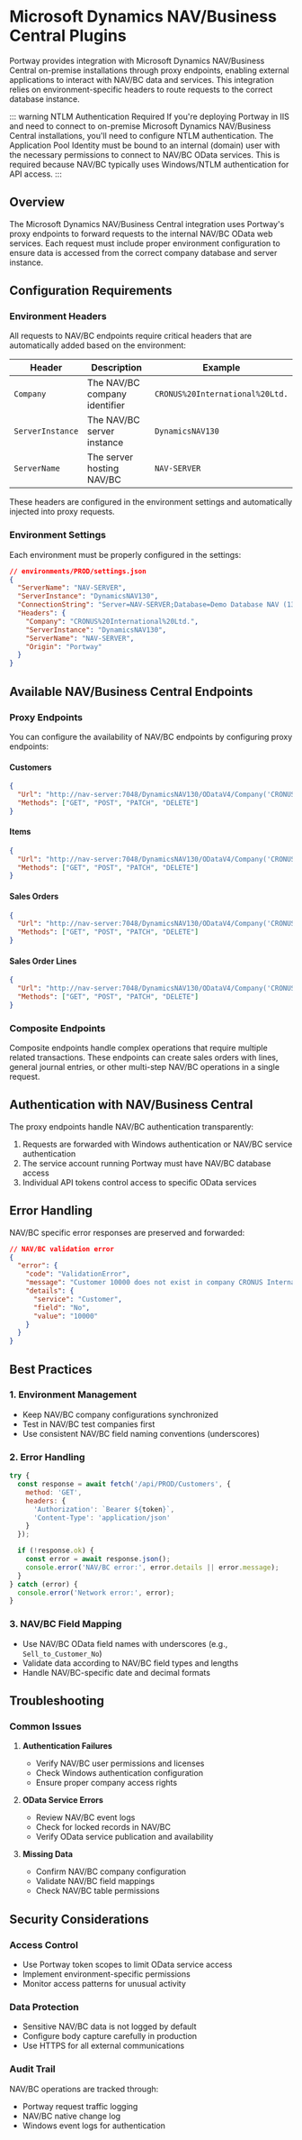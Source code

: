 # Microsoft Dynamics NAV/Business Central Plugins

Portway provides integration with Microsoft Dynamics NAV/Business Central on-premise installations through proxy endpoints, enabling external applications to interact with NAV/BC data and services. This integration relies on environment-specific headers to route requests to the correct database instance.

::: warning NTLM Authentication Required
If you're deploying Portway in IIS and need to connect to on-premise Microsoft Dynamics NAV/Business Central installations, you'll need to configure NTLM authentication. The Application Pool Identity must be bound to an internal (domain) user with the necessary permissions to connect to NAV/BC OData services. This is required because NAV/BC typically uses Windows/NTLM authentication for API access.
:::

## Overview

The Microsoft Dynamics NAV/Business Central integration uses Portway's proxy endpoints to forward requests to the internal NAV/BC OData web services. Each request must include proper environment configuration to ensure data is accessed from the correct company database and server instance.

## Configuration Requirements

### Environment Headers

All requests to NAV/BC endpoints require critical headers that are automatically added based on the environment:

| Header | Description | Example |
|--------|-------------|---------|
| `Company` | The NAV/BC company identifier | `CRONUS%20International%20Ltd.` |
| `ServerInstance` | The NAV/BC server instance | `DynamicsNAV130` |
| `ServerName` | The server hosting NAV/BC | `NAV-SERVER` |

These headers are configured in the environment settings and automatically injected into proxy requests.

### Environment Settings

Each environment must be properly configured in the settings:

```json
// environments/PROD/settings.json
{
  "ServerName": "NAV-SERVER",
  "ServerInstance": "DynamicsNAV130",
  "ConnectionString": "Server=NAV-SERVER;Database=Demo Database NAV (13-0);Trusted_Connection=True;Connection Timeout=5;TrustServerCertificate=true;",
  "Headers": {
    "Company": "CRONUS%20International%20Ltd.",
    "ServerInstance": "DynamicsNAV130", 
    "ServerName": "NAV-SERVER",
    "Origin": "Portway"
  }
}
```

## Available NAV/Business Central Endpoints

### Proxy Endpoints

You can configure the availability of NAV/BC endpoints by configuring proxy endpoints:

#### Customers

```json
{
  "Url": "http://nav-server:7048/DynamicsNAV130/ODataV4/Company('CRONUS%20International%20Ltd.')/Customer",
  "Methods": ["GET", "POST", "PATCH", "DELETE"]
}
```

#### Items

```json
{
  "Url": "http://nav-server:7048/DynamicsNAV130/ODataV4/Company('CRONUS%20International%20Ltd.')/Item",
  "Methods": ["GET", "POST", "PATCH", "DELETE"]
}
```

#### Sales Orders

```json
{
  "Url": "http://nav-server:7048/DynamicsNAV130/ODataV4/Company('CRONUS%20International%20Ltd.')/SalesHeader",
  "Methods": ["GET", "POST", "PATCH", "DELETE"]
}
```

#### Sales Order Lines

```json
{
  "Url": "http://nav-server:7048/DynamicsNAV130/ODataV4/Company('CRONUS%20International%20Ltd.')/SalesLine", 
  "Methods": ["GET", "POST", "PATCH", "DELETE"]
}
```

### Composite Endpoints

Composite endpoints handle complex operations that require multiple related transactions. These endpoints can create sales orders with lines, general journal entries, or other multi-step NAV/BC operations in a single request.

## Authentication with NAV/Business Central

The proxy endpoints handle NAV/BC authentication transparently:

1. Requests are forwarded with Windows authentication or NAV/BC service authentication
2. The service account running Portway must have NAV/BC database access
3. Individual API tokens control access to specific OData services

## Error Handling

NAV/BC specific error responses are preserved and forwarded:

```json
// NAV/BC validation error
{
  "error": {
    "code": "ValidationError",
    "message": "Customer 10000 does not exist in company CRONUS International Ltd.",
    "details": {
      "service": "Customer",
      "field": "No",
      "value": "10000"
    }
  }
}
```

## Best Practices

### 1. Environment Management

- Keep NAV/BC company configurations synchronized
- Test in NAV/BC test companies first
- Use consistent NAV/BC field naming conventions (underscores)

### 2. Error Handling

```javascript
try {
  const response = await fetch('/api/PROD/Customers', {
    method: 'GET',
    headers: {
      'Authorization': `Bearer ${token}`,
      'Content-Type': 'application/json'
    }
  });

  if (!response.ok) {
    const error = await response.json();
    console.error('NAV/BC error:', error.details || error.message);
  }
} catch (error) {
  console.error('Network error:', error);
}
```

### 3. NAV/BC Field Mapping

- Use NAV/BC OData field names with underscores (e.g., `Sell_to_Customer_No`)
- Validate data according to NAV/BC field types and lengths
- Handle NAV/BC-specific date and decimal formats

## Troubleshooting

### Common Issues

1. **Authentication Failures**
   - Verify NAV/BC user permissions and licenses
   - Check Windows authentication configuration
   - Ensure proper company access rights

2. **OData Service Errors**
   - Review NAV/BC event logs
   - Check for locked records in NAV/BC
   - Verify OData service publication and availability

3. **Missing Data**
   - Confirm NAV/BC company configuration
   - Validate NAV/BC field mappings
   - Check NAV/BC table permissions

## Security Considerations

### Access Control

- Use Portway token scopes to limit OData service access
- Implement environment-specific permissions
- Monitor access patterns for unusual activity

### Data Protection

- Sensitive NAV/BC data is not logged by default
- Configure body capture carefully in production
- Use HTTPS for all external communications

### Audit Trail

NAV/BC operations are tracked through:
- Portway request traffic logging
- NAV/BC native change log
- Windows event logs for authentication